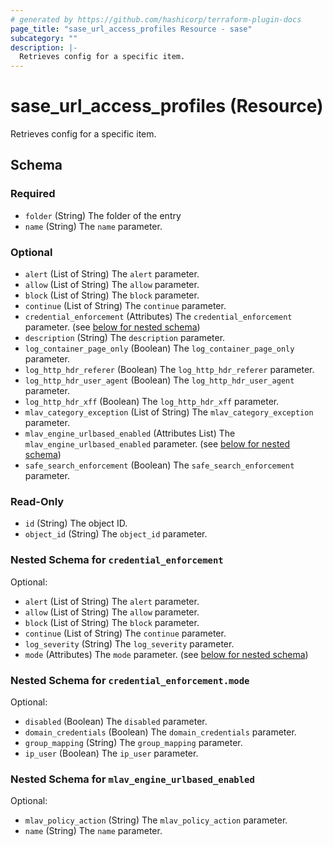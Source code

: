 ```yaml
---
# generated by https://github.com/hashicorp/terraform-plugin-docs
page_title: "sase_url_access_profiles Resource - sase"
subcategory: ""
description: |-
  Retrieves config for a specific item.
---
```


# sase_url_access_profiles (Resource)

Retrieves config for a specific item.



<!-- schema generated by tfplugindocs -->
## Schema

### Required

- `folder` (String) The folder of the entry
- `name` (String) The `name` parameter.

### Optional

- `alert` (List of String) The `alert` parameter.
- `allow` (List of String) The `allow` parameter.
- `block` (List of String) The `block` parameter.
- `continue` (List of String) The `continue` parameter.
- `credential_enforcement` (Attributes) The `credential_enforcement` parameter. (see [below for nested schema](#nestedatt--credential_enforcement))
- `description` (String) The `description` parameter.
- `log_container_page_only` (Boolean) The `log_container_page_only` parameter.
- `log_http_hdr_referer` (Boolean) The `log_http_hdr_referer` parameter.
- `log_http_hdr_user_agent` (Boolean) The `log_http_hdr_user_agent` parameter.
- `log_http_hdr_xff` (Boolean) The `log_http_hdr_xff` parameter.
- `mlav_category_exception` (List of String) The `mlav_category_exception` parameter.
- `mlav_engine_urlbased_enabled` (Attributes List) The `mlav_engine_urlbased_enabled` parameter. (see [below for nested schema](#nestedatt--mlav_engine_urlbased_enabled))
- `safe_search_enforcement` (Boolean) The `safe_search_enforcement` parameter.

### Read-Only

- `id` (String) The object ID.
- `object_id` (String) The `object_id` parameter.

<a id="nestedatt--credential_enforcement"></a>
### Nested Schema for `credential_enforcement`

Optional:

- `alert` (List of String) The `alert` parameter.
- `allow` (List of String) The `allow` parameter.
- `block` (List of String) The `block` parameter.
- `continue` (List of String) The `continue` parameter.
- `log_severity` (String) The `log_severity` parameter.
- `mode` (Attributes) The `mode` parameter. (see [below for nested schema](#nestedatt--credential_enforcement--mode))

<a id="nestedatt--credential_enforcement--mode"></a>
### Nested Schema for `credential_enforcement.mode`

Optional:

- `disabled` (Boolean) The `disabled` parameter.
- `domain_credentials` (Boolean) The `domain_credentials` parameter.
- `group_mapping` (String) The `group_mapping` parameter.
- `ip_user` (Boolean) The `ip_user` parameter.



<a id="nestedatt--mlav_engine_urlbased_enabled"></a>
### Nested Schema for `mlav_engine_urlbased_enabled`

Optional:

- `mlav_policy_action` (String) The `mlav_policy_action` parameter.
- `name` (String) The `name` parameter.



